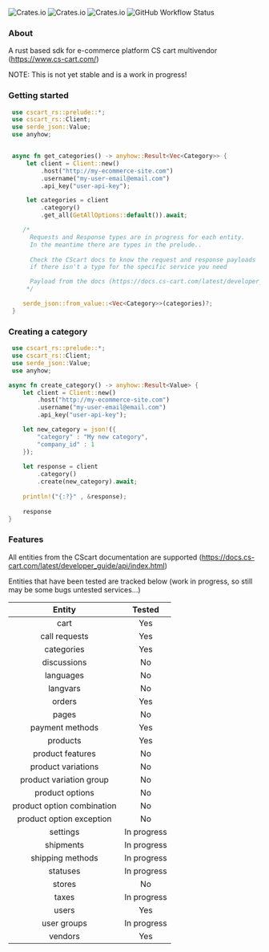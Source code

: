 ![Crates.io](https://img.shields.io/crates/l/cscart_rs/0.1.0)
![Crates.io](https://img.shields.io/crates/v/cscart_rs)
![Crates.io](https://img.shields.io/crates/d/cscart_rs)
![GitHub Workflow Status](https://img.shields.io/github/actions/workflow/status/jearle10/cscart-rs/ci.yml)
### About
A rust based sdk for e-commerce platform CS cart multivendor (https://www.cs-cart.com/)

NOTE: This is not yet stable and is a work in progress!

### Getting started
```rust
 use cscart_rs::prelude::*;
 use cscart_rs::Client;
 use serde_json::Value;
 use anyhow;


 async fn get_categories() -> anyhow::Result<Vec<Category>> {
     let client = Client::new()
         .host("http://my-ecommerce-site.com")
         .username("my-user-email@email.com")
         .api_key("user-api-key");

     let categories = client
         .category()
         .get_all(GetAllOptions::default()).await;

    /*
      Requests and Response types are in progress for each entity.
      In the meantime there are types in the prelude..
      
      Check the CScart docs to know the request and response payloads
      if there isn't a type for the specific service you need

      Payload from the docs (https://docs.cs-cart.com/latest/developer_guide/api/entities/categories.html)
     */ 

    serde_json::from_value::<Vec<Category>>(categories)?;
 }
 ```

### Creating a category
```rust
 use cscart_rs::prelude::*;
 use cscart_rs::Client;
 use serde_json::Value;
 use anyhow;

async fn create_category() -> anyhow::Result<Value> {
    let client = Client::new()
        .host("http://my-ecommerce-site.com")
        .username("my-user-email@email.com")
        .api_key("user-api-key");

    let new_category = json!({
        "category" : "My new category",
        "company_id" : 1
    });
    
    let response = client
        .category()
        .create(new_category).await;
    
    println!("{:?}" , &response);
    
    response
}
```


### Features

All entities from the CScart documentation are supported (https://docs.cs-cart.com/latest/developer_guide/api/index.html)

Entities that have been tested are tracked below (work in progress, so still may be some bugs untested services...)

| Entity                     |   Tested    | 
| :---:                      |:-----------:|
| cart                       |     Yes     |      
| call requests              |     Yes     |            
| categories                 |     Yes     |              
| discussions                |     No      |                    
| languages                  |     No      |                    
| langvars                   |     No      |                    
| orders                     |     Yes     |                    
| pages                      |     No      |                    
| payment methods            |     Yes     |                    
| products                   |     Yes     |                    
| product features           |     No      |                            
| product variations         |     No      |                    
| product variation group    |     No      |                    
| product options            |     No      |                    
| product option combination |     No      |                    
| product option exception   |     No      |                     
| settings                   | In progress |                    
| shipments                  | In progress |                     
| shipping methods           | In progress |                    
| statuses                   | In progress |                    
| stores                     |     No      |                    
| taxes                      | In progress |                    
| users                      |     Yes     |                    
| user groups                | In progress |                    
| vendors                    |     Yes     |
